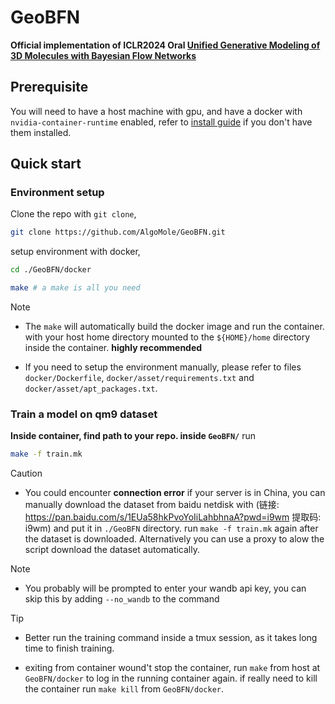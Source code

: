 
# GeoBFN

**Official implementation of **ICLR2024 Oral** [Unified Generative Modeling of 3D Molecules with Bayesian Flow Networks](https://openreview.net/forum?id=NSVtmmzeRB)**

## Prerequisite
You will need to have a host machine with gpu, and have a docker with `nvidia-container-runtime` enabled, refer to [install guide](https://docs.nvidia.com/datacenter/cloud-native/container-toolkit/latest/install-guide.html) if you don't have them installed.

## Quick start

### Environment setup
Clone the repo with `git clone`,
```bash
git clone https://github.com/AlgoMole/GeoBFN.git
```

setup environment with docker,

```bash
cd ./GeoBFN/docker

make # a make is all you need
```

> [!NOTE]
> - The `make` will automatically build the docker image and run the container. with your host home directory mounted to the `${HOME}/home` directory inside the container. **highly recommended**
> 
> - If you need to setup the environment manually, please refer to files `docker/Dockerfile`, `docker/asset/requirements.txt` and `docker/asset/apt_packages.txt`. 

### Train a model on qm9 dataset

**Inside container, find path to your repo. inside `GeoBFN/`** run


```bash
make -f train.mk
```

>[!CAUTION]
> - You could encounter **connection error** if your server is in China, you can manually download the dataset from baidu netdisk with (链接: https://pan.baidu.com/s/1EUa58hkPvoYoIiLahbhnaA?pwd=i9wm 提取码: i9wm) and put it in `./GeoBFN` directory. run `make -f train.mk` again after the dataset is downloaded.
> Alternatively you can use a proxy to alow the script download the dataset automatically.

> [!NOTE]
> - You probably will be prompted to enter your wandb api key, you can skip this by adding `--no_wandb` to the command

> [!TIP]
> - Better run the training command inside a tmux session, as it takes long time to finish training.
> 
> - exiting from container wound't stop the container, run `make` from host at `GeoBFN/docker` to log in the running container again. if really need to kill the container run `make kill` from `GeoBFN/docker`.



